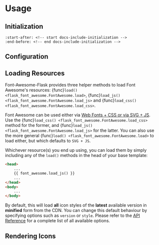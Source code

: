 # Usage

## Initialization

```{include} ../README.md
:start-after: <!-- start docs-include-initialization -->
:end-before: <!-- end docs-include-initialization -->
```

## Configuration

## Loading Resources

Font-Awesome-Flask provides three helper methods to load Font Awesome's resources: {func}`load() <flask_font_awesome.FontAwesome.load>`, {func}`load_js() <flask_font_awesome.FontAwesome.load_js>` and {func}`load_css() <flask_font_awesome.FontAwesome.load_css>`.

Font Awesome can be used either via [Web Fonts + CSS or via SVG + JS](https://fontawesome.com/docs/web/dig-deeper/webfont-vs-svg). Use the {func}`load_css() <flask_font_awesome.FontAwesome.load_css>` method for the former, and {func}`load_js() <flask_font_awesome.FontAwesome.load_js>` for the latter. You can also use the more general {func}`load() <flask_font_awesome.FontAwesome.load>` to load either, but which defaults to `SVG + JS`.

Whichever resource(s) you end up using, you can load them by simply including any of the `load()` methods in the head of your base template:

<!-- prettier-ignore -->
```html
<head>
    ...
    {{ font_awesome.load_js() }}
    ...
</head>
<body>
    ...
</body>
```

By default, this will load **all** icon styles of the **latest** available version in **minified** form from the CDN. You can change this default behaviour by specifying options such as `version` or `style`. Please refer to the [API Reference](api) for a complete list of all available options.

## Rendering Icons

